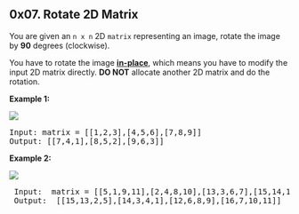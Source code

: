 ## 0x07. Rotate 2D Matrix
You are given an `n x n` 2D `matrix` representing an image, rotate the image by **90** degrees (clockwise).

You have to rotate the image [**in-place**](https://en.wikipedia.org/wiki/In-place_algorithm), which means you have to modify the input 2D matrix directly. **DO NOT** allocate another 2D matrix and do the rotation.

**Example 1:**

![](https://assets.leetcode.com/uploads/2020/08/28/mat1.jpg)

<pre>Input: matrix = [[1,2,3],[4,5,6],[7,8,9]]
Output: [[7,4,1],[8,5,2],[9,6,3]]
</pre>

**Example 2:**

![](https://assets.leetcode.com/uploads/2020/08/28/mat2.jpg)

<pre> Input:  matrix = [[5,1,9,11],[2,4,8,10],[13,3,6,7],[15,14,12,16]]
 Output:  [[15,13,2,5],[14,3,4,1],[12,6,8,9],[16,7,10,11]]
</pre>

